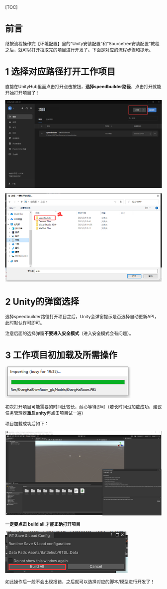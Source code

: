 [TOC]
# 前言

继按流程操作完【环境配置】里的“Unity安装配置”和“Sourcetree安装配置”教程之后，就可以打开拉取完的项目进行开发了。下面是对应的流程步骤和提示。

# 1 选择对应路径打开工作项目

直接在UnityHub里面点击打开点击按钮，**选择speedbuilder路径**，点击打开就能开始打开项目了！

![](./imgs/101.png)

![](./imgs/102.png)

# 2 Unity的弹窗选择

选择speedbuilder路径打开项目之后，Unity会弹窗提示是否选择自动更新API，此时默认许可即可。

注意后面的选择弹窗**不要进入安全模式**（进入安全模式会有问题）。

# 3 工作项目初加载及所需操作

![](./imgs/103.png)

初次打开项目可能需要的时间比较长，耐心等待即可（若长时间没加载成功，建议任务管理器**重启unity**再点击项目试一遍）

项目加载成功后如下：

![](./imgs/104.png)

**一定要点击 build all 才能正确打开项目**

![](./imgs/105.png)

如此操作后一般不会出现报错，之后就可以选择对应的脚本/模型进行开发了！